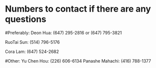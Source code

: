 # Numbers to contact if there are any questions

#Preferably: 
Deon Hua: (647) 295-2816 or (647) 795-3821
          
RuoTai Sun: (514) 796-5176

Cora Lam: (647) 524-2682

#Other:
Yu Chen Hou: (226) 606-6134
Panashe Mahachi: (416) 788-1377


